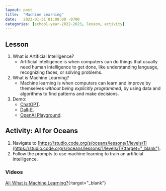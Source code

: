 ```yaml
---
layout: post
title:  "Machine Learning"
date:   2023-01-31 01:00:00 -0700
categories: [school-year-2022-2023, lesson, activity]
---
```


## Lesson

1. What is Artificial Intelligence?
    * Artificial intelligence is when computers can do things that usually need
      human intelligence to get done, like understanding language, recognizing
      faces, or solving problems.
2. What is Machine Learning?
    * Machine learning is when computers can learn and improve by themselves
      *without being explicitly programmed*, by using data and algorithms to
      find patterns and make decisions.
3. Demo:
    * [ChatGPT](https://chat.openai.com).
    * [Dall-E](https://labs.openai.com/).
    * [OpenAI Playground](https://platform.openai.com/playground).

## Activity: AI for Oceans

1. Navigate to
    [https://studio.code.org/s/oceans/lessons/1/levels/1](https://studio.code.org/s/oceans/lessons/1/levels/1){:target="_blank"}.
2. Follow the prompts to use machine learning to train an artificial
    intelligence.

### Videos

[AI: What is Machine Learning?](https://youtu.be/OeU5m6vRyCk){:target="_blank"}
